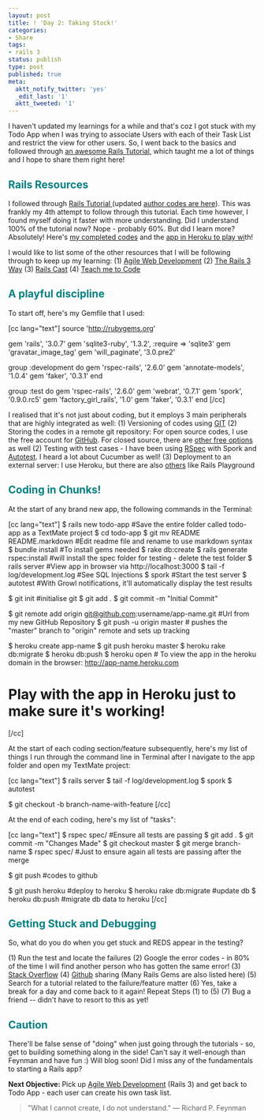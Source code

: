 ```yaml
---
layout: post
title: ! 'Day 2: Taking Stock!'
categories:
- Share
tags:
- rails 3
status: publish
type: post
published: true
meta:
  aktt_notify_twitter: 'yes'
  _edit_last: '1'
  aktt_tweeted: '1'
---
```

I haven't updated my learnings for a while and that's coz I got stuck with my Todo App when I was trying to associate Users with each of their Task List and restrict the view for other users. So, I went back to the basics and followed through <a href="http://ruby.railstutorial.org/ruby-on-rails-tutorial-book">an awesome Rails Tutorial</a>, which taught me a lot of things and I hope to share them right here!
<h2><span style="color: #008080;">Rails Resources</span></h2>
I followed through <a href="http://ruby.railstutorial.org/ruby-on-rails-tutorial-book">Rails Tutorial </a>(updated <a href="https://github.com/railstutorial/sample_app">author codes are here</a>). This was frankly my 4th attempt to follow through this tutorial. Each time however, I found myself doing it faster with more understanding. Did I understand 100% of the tutorial now? Nope - probably 60%. But did I learn more? Absolutely! Here's <a href="https://github.com/sayanee/Sample_app">my completed codes</a> and the <a href="http://tweeet.heroku.com/">app in Heroku to play wi</a>th!

I would like to list some of the other resources that I will be following through to keep up my learning:
(1) <a href="http://pragprog.com/titles/rails3/agile-web-development-with-rails">Agile Web Development</a>
(2) <a href="http://tr3w.com/">The Rails 3 Way</a>
(3) <a href="http://railscasts.com/">Rails Cast</a>
(4) <a href="http://teachmetocode.com/screencasts/">Teach me to Code</a>
<h2><span style="color: #008080;">A playful discipline</span></h2>
To start off, here's my Gemfile that I used:

[cc lang="text"]
source 'http://rubygems.org'

gem 'rails', '3.0.7'
gem 'sqlite3-ruby', '1.3.2', :require =&gt; 'sqlite3'
gem 'gravatar_image_tag'
gem 'will_paginate', '3.0.pre2'

group :development do
gem 'rspec-rails', '2.6.0'
gem 'annotate-models', '1.0.4'
gem 'faker', '0.3.1'
end

group :test do
gem 'rspec-rails', '2.6.0'
gem 'webrat', '0.7.1'
gem 'spork', '0.9.0.rc5'
gem 'factory_girl_rails', '1.0'
gem 'faker', '0.3.1'
end
[/cc]

I realised that it's not just about coding, but it employs 3 main peripherals that are highly integrated as well:
(1) Versioning of codes using <a href="http://git-scm.com/">GIT</a>
(2) Storing the codes in a remote git repository: For open source codes, I use the free account for <a href="https://github.com/">GitHub</a>. For closed source, there are <a href="https://git.wiki.kernel.org/index.php/GitHosting">other free options</a> as well
(2) Testing with test cases - I have been using <a href="https://github.com/rspec/rspec-rails">RSpec</a> with Spork and <a href="http://www.tfreek.com/2011/03/07/rails-3-rspec-autotest/">Autotest</a>. I heard a lot about Cucumber as well!
(3) Deployment to an external server: I use Heroku, but there are also <a href="http://rubyonrailshosts.com/">others</a> like Rails Playground
<h2><span style="color: #008080;">Coding in Chunks!</span></h2>
At the start of any brand new app, the following commands in the Terminal:

[cc lang="text"]
$ rails new todo-app #Save the entire folder called todo-app as a TextMate project
$ cd todo-app
$ git mv README README.markdown #Edit readme file and rename to use markdown syntax
$ bundle install #To install gems needed
$ rake db:create
$ rails generate rspec:install #will install the spec folder for testing - delete the test folder
$ rails server #View app in browser via http://localhost:3000
$ tail -f log/development.log #See SQL Injections
$ spork #Start the test server
$ autotest #With Growl notifications, it'll automatically display the test results

$ git init #initialise git
$ git add .
$ git commit -m "Initial Commit"

$ git remote add origin git@github.com:username/app-name.git #Url from my new GitHub Repository
$ git push -u origin master # pushes the "master" branch to "origin" remote and sets up tracking

$ heroku create app-name
$ git push heroku master
$ heroku rake db:migrate
$ heroku db:push
$ heroku open # To view the app in the heroku domain in the browser: http://app-name.heroku.com

# Play with the app in Heroku just to make sure it's working!
[/cc]

At the start of each coding section/feature subsequently, here's my list of things I run through the command line in Terminal after I navigate to the app folder and open my TextMate project:

[cc lang="text"]
$ rails server
$ tail -f log/development.log
$ spork
$ autotest

$ git checkout -b branch-name-with-feature
[/cc]

At the end of each coding, here's my list of "tasks":

[cc lang="text"]
$ rspec spec/ #Ensure all tests are passing
$ git add .
$ git commit -m "Changes Made"
$ git checkout master
$ git merge branch-name
$ rspec spec/ #Just to ensure again all tests are passing after the merge

$ git push #codes to github

$ git push heroku #deploy to heroku
$ heroku rake db:migrate #update db
$ heroku db:push #migrate db data to heroku
[/cc]
<h2><span style="color: #008080;">Getting Stuck and Debugging</span></h2>
So, what do you do when you get stuck and REDS appear in the testing?

(1) Run the test and locate the failures
(2) Google the error codes - in 80% of the time I will find another person who has gotten the same error!
(3) <a href="http://stackoverflow.com/questions/tagged/ruby-on-rails">Stack Overflow</a>
(4) <a href="https://github.com/explore">Github</a> sharing (Many Rails Gems are also listed here)
(5) Search for a tutorial related to the failure/feature matter
(6) Yes, take a break for a day and come back to it again! Repeat Steps (1) to (5)
(7) Bug a friend -- didn't have to resort to this as yet!
<h2><span style="color: #008080;">Caution</span></h2>
There'll be false sense of "doing" when just going through the tutorials - so, get to building something along in the side! Can't say it well-enough than Feynman and have fun :) Will blog soon! Did I miss any of the fundamentals to starting a Rails app?

<strong>Next Objective: </strong>Pick up <a href="http://pragprog.com/titles/rails3/agile-web-development-with-rails">Agile Web Development</a> (Rails 3) and get back to Todo App - each user can create his own task list.
<blockquote>"What I cannot create, I do not understand."
— Richard P. Feynman</blockquote>
